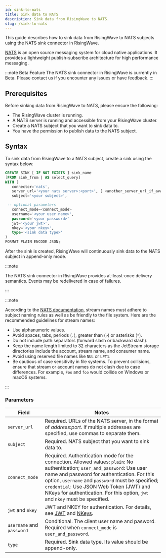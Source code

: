 ```yaml
---
id: sink-to-nats
title: Sink data to NATS
description: Sink data from RisingWave to NATS.
slug: /sink-to-nats
---
```

This guide describes how to sink data from RisingWave to NATS subjects using the NATS sink connector in RisingWave.

[NATS](https://nats.io/) is an open source messaging system for cloud native applications. It provides a lightweight publish-subscribe architecture for high performance messaging.

:::note Beta Feature
The NATS sink connector in RisingWave is currently in Beta. Please contact us if you encounter any issues or have feedback.
:::

## Prerequisites

Before sinking data from RisingWave to NATS, please ensure the following:

- The RisingWave cluster is running.
- A NATS server is running and accessible from your RisingWave cluster.
- Create a NATS subject that you want to sink data to.
- You have the permission to publish data to the NATS subject.

## Syntax

To sink data from RisingWave to a NATS subject, create a sink using the syntax below:

```sql
CREATE SINK [ IF NOT EXISTS ] sink_name
[FROM sink_from | AS select_query]
WITH (
   connector='nats',
   server_url='<your nats server>:<port>', [ <another_server_url_if_available>, ...]
   subject='<your subject>',

 -- optional parameters
   connect_mode=<connect_mode>
   username='<your user name>',
   password='<your password>'
   jwt='<your jwt>',
   nkey='<your nkey>',
   type='<sink data type>'
)
FORMAT PLAIN ENCODE JSON;
```

After the sink is created, RisingWave will continuously sink data to the NATS subject in append-only mode.

:::note

The NATS sink connector in RisingWave provides at-least-once delivery semantics. Events may be redelivered in case of failures.

:::

:::note

According to the [NATS documentation](https://docs.nats.io/running-a-nats-service/nats_admin/jetstream_admin/naming), stream names must adhere to subject naming rules as well as be friendly to the file system. Here are the recommended guidelines for stream names:

- Use alphanumeric values.
- Avoid spaces, tabs, periods (`.`), greater than (`>`) or asterisks (`*`).
- Do not include path separators (forward slash or backward slash).
- Keep the name length limited to 32 characters as the JetStream storage directories include the account, stream name, and consumer name.
- Avoid using reserved file names like `NUL` or `LPT1`.
- Be cautious of case sensitivity in file systems. To prevent collisions, ensure that stream or account names do not clash due to case differences. For example, `Foo` and `foo` would collide on Windows or macOS systems.

:::

### Parameters

|Field|Notes|
|---|---|
|`server_url`| Required. URLs of the NATS server, in the format of *address*:*port*. If multiple addresses are specified, use commas to separate them.|
|`subject`| Required. NATS subject that you want to sink data to.|
|`connect_mode`|Required. Authentication mode for the connection. Allowed values: `plain`: No authentication; `user_and_password`: Use user name and password for authentication. For this option, `username` and `password` must be specified; `credential`: Use JSON Web Token (JWT) and NKeys for authentication. For this option, `jwt` and `nkey` must be specified.  |
|`jwt` and `nkey`|JWT and NKEY for authentication. For details, see [JWT](https://docs.nats.io/running-a-nats-service/configuration/securing_nats/auth_intro/jwt) and [NKeys](https://docs.nats.io/running-a-nats-service/configuration/securing_nats/auth_intro/nkey_auth).|
|`username` and `password`| Conditional. The client user name and pasword. Required when `connect_mode` is `user_and_password`.|
|`type`|Required. Sink data type. Its value should be append-only.|
